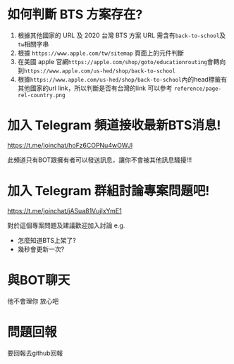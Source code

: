 # 如何判斷 BTS 方案存在?

1. 根據其他國家的 URL 及 2020 台灣 BTS 方案 URL 需含有`back-to-school`及`tw`相關字串
2. 根據 `https://www.apple.com/tw/sitemap` 頁面上的元件判斷
3. 在美國 apple 官網`https://apple.com/shop/goto/educationrouting`會轉向到`https://www.apple.com/us-hed/shop/back-to-school`
4. 根據`https://www.apple.com/us-hed/shop/back-to-school`內的head標籤有其他國家的url link，所以判斷是否有台灣的link 可以參考 `reference/page-rel-country.png`

# 加入 Telegram 頻道接收最新BTS消息!
https://t.me/joinchat/hoFz6COPNu4wOWJl

此頻道只有BOT跟擁有者可以發送訊息，讓你不會被其他訊息騷擾!!!
# 加入 Telegram 群組討論專案問題吧!
https://t.me/joinchat/jASua81VujIxYmE1

對於這個專案問題及建議歡迎加入討論 e.g.
- 怎麼知道BTS上架了?
- 幾秒會更新一次?


# 與BOT聊天
他不會理你 放心吧

# 問題回報
要回報去github回報